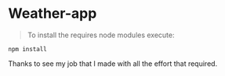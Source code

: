# Weather-app
> To install the requires node modules execute: 
```
npm install
```

Thanks to see my job that I made with all the effort that required.